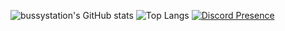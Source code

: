 ![bussystation's GitHub stats](https://github-readme-stats.vercel.app/api?username=bussystation&show_icons=true&theme=jolly)
![Top Langs](https://github-readme-stats.vercel.app/api/top-langs/?username=bussystation&layout=compact&theme=jolly)
[![Discord Presence](https://lanyard.cnrad.dev/api/1105670358419374120?showDisplayName=true&theme=dark)](https://discord.com/users/1105670358419374120)

